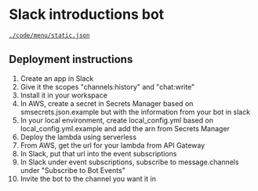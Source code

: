 # Slack introductions bot
[`./code/menu/static.json`](./code/menu/static.json)
## Deployment instructions
1. Create an app in Slack
2. Give it the scopes "channels:history" and "chat:write"
3. Install it in your workspace
4. In AWS, create a secret in Secrets Manager based on smsecrets.json.example but with the information from your bot in slack
5. In your local environment, create local_config.yml based on local_config.yml.example and add the arn from Secrets Manager
6. Deploy the lambda using serverless
7. From AWS, get the url for your lambda from API Gateway
8. In Slack, put that url into the event subscriptions
9. In Slack under event subscriptions, subscribe to message.channels under "Subscribe to Bot Events"
10. Invite the bot to the channel you want it in
